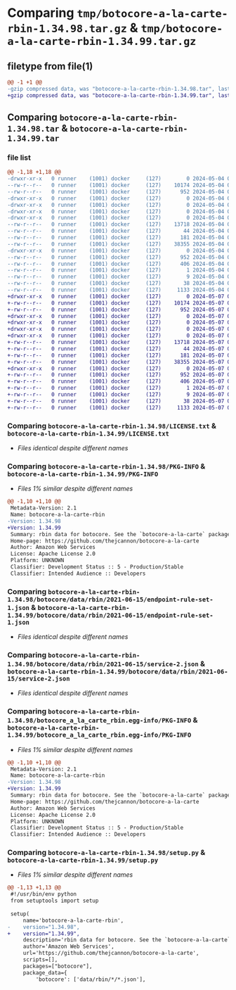 # Comparing `tmp/botocore-a-la-carte-rbin-1.34.98.tar.gz` & `tmp/botocore-a-la-carte-rbin-1.34.99.tar.gz`

## filetype from file(1)

```diff
@@ -1 +1 @@
-gzip compressed data, was "botocore-a-la-carte-rbin-1.34.98.tar", last modified: Sat May  4 01:01:39 2024, max compression
+gzip compressed data, was "botocore-a-la-carte-rbin-1.34.99.tar", last modified: Tue May  7 01:02:41 2024, max compression
```

## Comparing `botocore-a-la-carte-rbin-1.34.98.tar` & `botocore-a-la-carte-rbin-1.34.99.tar`

### file list

```diff
@@ -1,18 +1,18 @@
-drwxr-xr-x   0 runner    (1001) docker     (127)        0 2024-05-04 01:01:39.346250 botocore-a-la-carte-rbin-1.34.98/
--rw-r--r--   0 runner    (1001) docker     (127)    10174 2024-05-04 01:01:39.000000 botocore-a-la-carte-rbin-1.34.98/LICENSE.txt
--rw-r--r--   0 runner    (1001) docker     (127)      952 2024-05-04 01:01:39.346250 botocore-a-la-carte-rbin-1.34.98/PKG-INFO
-drwxr-xr-x   0 runner    (1001) docker     (127)        0 2024-05-04 01:01:39.342250 botocore-a-la-carte-rbin-1.34.98/botocore/
-drwxr-xr-x   0 runner    (1001) docker     (127)        0 2024-05-04 01:01:39.342250 botocore-a-la-carte-rbin-1.34.98/botocore/data/
-drwxr-xr-x   0 runner    (1001) docker     (127)        0 2024-05-04 01:01:39.342250 botocore-a-la-carte-rbin-1.34.98/botocore/data/rbin/
-drwxr-xr-x   0 runner    (1001) docker     (127)        0 2024-05-04 01:01:39.346250 botocore-a-la-carte-rbin-1.34.98/botocore/data/rbin/2021-06-15/
--rw-r--r--   0 runner    (1001) docker     (127)    13718 2024-05-04 01:01:11.000000 botocore-a-la-carte-rbin-1.34.98/botocore/data/rbin/2021-06-15/endpoint-rule-set-1.json
--rw-r--r--   0 runner    (1001) docker     (127)       44 2024-05-04 01:01:11.000000 botocore-a-la-carte-rbin-1.34.98/botocore/data/rbin/2021-06-15/examples-1.json
--rw-r--r--   0 runner    (1001) docker     (127)      181 2024-05-04 01:01:11.000000 botocore-a-la-carte-rbin-1.34.98/botocore/data/rbin/2021-06-15/paginators-1.json
--rw-r--r--   0 runner    (1001) docker     (127)    38355 2024-05-04 01:01:11.000000 botocore-a-la-carte-rbin-1.34.98/botocore/data/rbin/2021-06-15/service-2.json
-drwxr-xr-x   0 runner    (1001) docker     (127)        0 2024-05-04 01:01:39.346250 botocore-a-la-carte-rbin-1.34.98/botocore_a_la_carte_rbin.egg-info/
--rw-r--r--   0 runner    (1001) docker     (127)      952 2024-05-04 01:01:39.000000 botocore-a-la-carte-rbin-1.34.98/botocore_a_la_carte_rbin.egg-info/PKG-INFO
--rw-r--r--   0 runner    (1001) docker     (127)      406 2024-05-04 01:01:39.000000 botocore-a-la-carte-rbin-1.34.98/botocore_a_la_carte_rbin.egg-info/SOURCES.txt
--rw-r--r--   0 runner    (1001) docker     (127)        1 2024-05-04 01:01:39.000000 botocore-a-la-carte-rbin-1.34.98/botocore_a_la_carte_rbin.egg-info/dependency_links.txt
--rw-r--r--   0 runner    (1001) docker     (127)        9 2024-05-04 01:01:39.000000 botocore-a-la-carte-rbin-1.34.98/botocore_a_la_carte_rbin.egg-info/top_level.txt
--rw-r--r--   0 runner    (1001) docker     (127)       38 2024-05-04 01:01:39.346250 botocore-a-la-carte-rbin-1.34.98/setup.cfg
--rw-r--r--   0 runner    (1001) docker     (127)     1133 2024-05-04 01:01:39.000000 botocore-a-la-carte-rbin-1.34.98/setup.py
+drwxr-xr-x   0 runner    (1001) docker     (127)        0 2024-05-07 01:02:41.520096 botocore-a-la-carte-rbin-1.34.99/
+-rw-r--r--   0 runner    (1001) docker     (127)    10174 2024-05-07 01:02:41.000000 botocore-a-la-carte-rbin-1.34.99/LICENSE.txt
+-rw-r--r--   0 runner    (1001) docker     (127)      952 2024-05-07 01:02:41.520096 botocore-a-la-carte-rbin-1.34.99/PKG-INFO
+drwxr-xr-x   0 runner    (1001) docker     (127)        0 2024-05-07 01:02:41.516096 botocore-a-la-carte-rbin-1.34.99/botocore/
+drwxr-xr-x   0 runner    (1001) docker     (127)        0 2024-05-07 01:02:41.516096 botocore-a-la-carte-rbin-1.34.99/botocore/data/
+drwxr-xr-x   0 runner    (1001) docker     (127)        0 2024-05-07 01:02:41.516096 botocore-a-la-carte-rbin-1.34.99/botocore/data/rbin/
+drwxr-xr-x   0 runner    (1001) docker     (127)        0 2024-05-07 01:02:41.516096 botocore-a-la-carte-rbin-1.34.99/botocore/data/rbin/2021-06-15/
+-rw-r--r--   0 runner    (1001) docker     (127)    13718 2024-05-07 01:02:11.000000 botocore-a-la-carte-rbin-1.34.99/botocore/data/rbin/2021-06-15/endpoint-rule-set-1.json
+-rw-r--r--   0 runner    (1001) docker     (127)       44 2024-05-07 01:02:11.000000 botocore-a-la-carte-rbin-1.34.99/botocore/data/rbin/2021-06-15/examples-1.json
+-rw-r--r--   0 runner    (1001) docker     (127)      181 2024-05-07 01:02:11.000000 botocore-a-la-carte-rbin-1.34.99/botocore/data/rbin/2021-06-15/paginators-1.json
+-rw-r--r--   0 runner    (1001) docker     (127)    38355 2024-05-07 01:02:11.000000 botocore-a-la-carte-rbin-1.34.99/botocore/data/rbin/2021-06-15/service-2.json
+drwxr-xr-x   0 runner    (1001) docker     (127)        0 2024-05-07 01:02:41.520096 botocore-a-la-carte-rbin-1.34.99/botocore_a_la_carte_rbin.egg-info/
+-rw-r--r--   0 runner    (1001) docker     (127)      952 2024-05-07 01:02:41.000000 botocore-a-la-carte-rbin-1.34.99/botocore_a_la_carte_rbin.egg-info/PKG-INFO
+-rw-r--r--   0 runner    (1001) docker     (127)      406 2024-05-07 01:02:41.000000 botocore-a-la-carte-rbin-1.34.99/botocore_a_la_carte_rbin.egg-info/SOURCES.txt
+-rw-r--r--   0 runner    (1001) docker     (127)        1 2024-05-07 01:02:41.000000 botocore-a-la-carte-rbin-1.34.99/botocore_a_la_carte_rbin.egg-info/dependency_links.txt
+-rw-r--r--   0 runner    (1001) docker     (127)        9 2024-05-07 01:02:41.000000 botocore-a-la-carte-rbin-1.34.99/botocore_a_la_carte_rbin.egg-info/top_level.txt
+-rw-r--r--   0 runner    (1001) docker     (127)       38 2024-05-07 01:02:41.520096 botocore-a-la-carte-rbin-1.34.99/setup.cfg
+-rw-r--r--   0 runner    (1001) docker     (127)     1133 2024-05-07 01:02:41.000000 botocore-a-la-carte-rbin-1.34.99/setup.py
```

### Comparing `botocore-a-la-carte-rbin-1.34.98/LICENSE.txt` & `botocore-a-la-carte-rbin-1.34.99/LICENSE.txt`

 * *Files identical despite different names*

### Comparing `botocore-a-la-carte-rbin-1.34.98/PKG-INFO` & `botocore-a-la-carte-rbin-1.34.99/PKG-INFO`

 * *Files 1% similar despite different names*

```diff
@@ -1,10 +1,10 @@
 Metadata-Version: 2.1
 Name: botocore-a-la-carte-rbin
-Version: 1.34.98
+Version: 1.34.99
 Summary: rbin data for botocore. See the `botocore-a-la-carte` package for more info.
 Home-page: https://github.com/thejcannon/botocore-a-la-carte
 Author: Amazon Web Services
 License: Apache License 2.0
 Platform: UNKNOWN
 Classifier: Development Status :: 5 - Production/Stable
 Classifier: Intended Audience :: Developers
```

### Comparing `botocore-a-la-carte-rbin-1.34.98/botocore/data/rbin/2021-06-15/endpoint-rule-set-1.json` & `botocore-a-la-carte-rbin-1.34.99/botocore/data/rbin/2021-06-15/endpoint-rule-set-1.json`

 * *Files identical despite different names*

### Comparing `botocore-a-la-carte-rbin-1.34.98/botocore/data/rbin/2021-06-15/service-2.json` & `botocore-a-la-carte-rbin-1.34.99/botocore/data/rbin/2021-06-15/service-2.json`

 * *Files identical despite different names*

### Comparing `botocore-a-la-carte-rbin-1.34.98/botocore_a_la_carte_rbin.egg-info/PKG-INFO` & `botocore-a-la-carte-rbin-1.34.99/botocore_a_la_carte_rbin.egg-info/PKG-INFO`

 * *Files 1% similar despite different names*

```diff
@@ -1,10 +1,10 @@
 Metadata-Version: 2.1
 Name: botocore-a-la-carte-rbin
-Version: 1.34.98
+Version: 1.34.99
 Summary: rbin data for botocore. See the `botocore-a-la-carte` package for more info.
 Home-page: https://github.com/thejcannon/botocore-a-la-carte
 Author: Amazon Web Services
 License: Apache License 2.0
 Platform: UNKNOWN
 Classifier: Development Status :: 5 - Production/Stable
 Classifier: Intended Audience :: Developers
```

### Comparing `botocore-a-la-carte-rbin-1.34.98/setup.py` & `botocore-a-la-carte-rbin-1.34.99/setup.py`

 * *Files 1% similar despite different names*

```diff
@@ -1,13 +1,13 @@
 #!/usr/bin/env python
 from setuptools import setup
 
 setup(
     name='botocore-a-la-carte-rbin',
-    version="1.34.98",
+    version="1.34.99",
     description='rbin data for botocore. See the `botocore-a-la-carte` package for more info.',
     author='Amazon Web Services',
     url='https://github.com/thejcannon/botocore-a-la-carte',
     scripts=[],
     packages=["botocore"],
     package_data={
         'botocore': ['data/rbin/*/*.json'],
```

